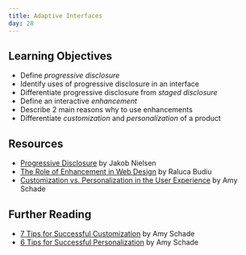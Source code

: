 ```yaml
---
title: Adaptive Interfaces
day: 28
---
```


Learning Objectives
-------------------

- Define *progressive disclosure*
- Identify uses of progressive disclosure in an interface
- Differentiate progressive disclosure from *staged disclosure*
- Define an interactive *enhancement*
- Describe 2 main reasons why to use enhancements
- Differentiate *customization* and *personalization* of a product


Resources
---------

- [Progressive Disclosure](https://www.nngroup.com/articles/progressive-disclosure/) by Jakob Nielsen
- [The Role of Enhancement in Web Design](https://www.nngroup.com/articles/enhancement/) by Raluca Budiu
- [Customization vs. Personalization in the User Experience](https://www.nngroup.com/articles/customization-personalization/) by Amy Schade


Further Reading
---------------

- [7 Tips for Successful Customization](https://www.nngroup.com/articles/customization/) by Amy Schade
- [6 Tips for Successful Personalization](https://www.nngroup.com/articles/personalization/) by Amy Schade
